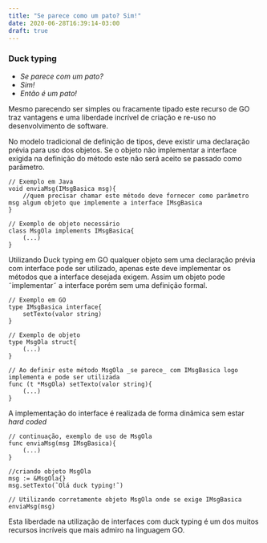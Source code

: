 ```yaml
---
title: "Se parece como um pato? Sim!"
date: 2020-06-28T16:39:14-03:00
draft: true
---
```


### Duck typing

- _Se parece com um pato?_
- _Sim!_
- _Então é um pato!_

Mesmo parecendo ser simples ou fracamente tipado este recurso de GO traz vantagens e uma liberdade
incrível de criação e re-uso no desenvolvimento de software.

No modelo tradicional de definição de tipos, deve existir uma declaração prévia para uso dos objetos.
Se o objeto não implementar a interface exigida na definição do método este não será aceito se passado como parâmetro.

```
// Exemplo em Java
void enviaMsg(IMsgBasica msg){
    //quem precisar chamar este método deve fornecer como parâmetro msg algum objeto que implemente a interface IMsgBasica
}

// Exemplo de objeto necessário
class MsgOla implements IMsgBasica{
    (...)
}
```
Utilizando Duck typing em GO qualquer objeto sem uma declaração prévia com interface pode ser utilizado, apenas este deve implementar os métodos que a interface desejada exigem. Assim um objeto pode ˜implementar˜ a interface porém sem uma definição formal.

```
// Exemplo em GO
type IMsgBasica interface{
    setTexto(valor string)
}

// Exemplo de objeto
type MsgOla struct{
    (...)
}

// Ao definir este método MsgOla _se parece_ com IMsgBasica logo implementa e pode ser utilizada
func (t *MsgOla) setTexto(valor string){
    (...)
}
```

A implementação do interface é realizada de forma dinâmica sem estar _hard coded_

```
// continuação, exemplo de uso de MsgOla
func enviaMsg(msg IMsgBasica){
    (...)
}

//criando objeto MsgOla
msg := &MsgOla{}
msg.setTexto(˜Olá duck typing!˜)

// Utilizando corretamente objeto MsgOla onde se exige IMsgBasica
enviaMsg(msg)
```

Esta liberdade na utilização de interfaces com duck typing é um dos muitos recursos incríveis que mais admiro na linguagem GO.